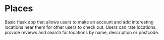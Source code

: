 # Places
Basic flask app that allows users to make an account and add interesting locations near them for other users to check out. Users can rate locations, provide reviews and search for locations by name, description or postcode.
